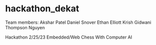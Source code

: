 # hackathon_dekat

Team members:
Akshar Patel
Daniel Snover
Ethan Elliott
Krish Gidwani
Thompson Nguyen

Hackathon 2/25/23
Embedded/Web Chess With Computer AI
